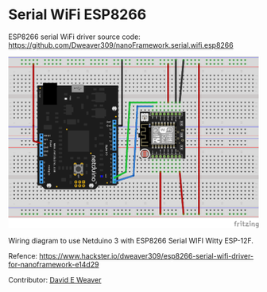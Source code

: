 # Serial WiFi ESP8266

ESP8266 serial WiFi driver source code: https://github.com/Dweaver309/nanoFramework.serial.wifi.esp8266

![Screenshot](https://github.com/Dweaver309/nanoFramework.serial.wifi.esp8266/blob/master/ESP8266.png)

Wiring diagram to use Netduino 3 with ESP8266 Serial WIFI Witty ESP-12F. 

Refence: https://www.hackster.io/dweaver309/esp8266-serial-wifi-driver-for-nanoframework-e14d29

Contributor: [David E Weaver](https://github.com/Dweaver309)
